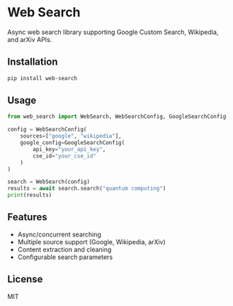 # Web Search

Async web search library supporting Google Custom Search, Wikipedia, and arXiv APIs.

## Installation

```bash
pip install web-search
```

## Usage

```python
from web_search import WebSearch, WebSearchConfig, GoogleSearchConfig

config = WebSearchConfig(
    sources=["google", "wikipedia"],
    google_config=GoogleSearchConfig(
        api_key="your_api_key",
        cse_id="your_cse_id"
    )
)

search = WebSearch(config)
results = await search.search("quantum computing")
print(results)
```

## Features

- Async/concurrent searching
- Multiple source support (Google, Wikipedia, arXiv)
- Content extraction and cleaning
- Configurable search parameters

## License

MIT
